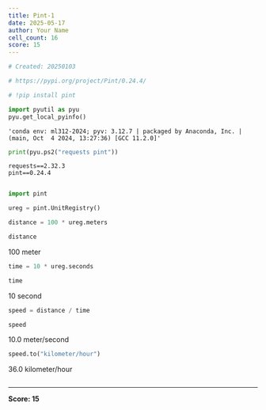 ```yaml
---
title: Pint-1
date: 2025-05-17
author: Your Name
cell_count: 16
score: 15
---
```


```python
# Created: 20250103
```


```python
# https://pypi.org/project/Pint/0.24.4/
```


```python
# !pip install pint
```


```python
import pyutil as pyu
pyu.get_local_pyinfo()
```




    'conda env: ml312-2024; pyv: 3.12.7 | packaged by Anaconda, Inc. | (main, Oct  4 2024, 13:27:36) [GCC 11.2.0]'




```python
print(pyu.ps2("requests pint"))
```

    requests==2.32.3
    pint==0.24.4
    



```python

```


```python
import pint
```


```python
ureg = pint.UnitRegistry()
```


```python
distance = 100 * ureg.meters
```


```python
distance
```




100 meter




```python
time = 10 * ureg.seconds
```


```python
time
```




10 second




```python
speed = distance / time
```


```python
speed
```




10.0 meter/second




```python
speed.to("kilometer/hour")
```




36.0 kilometer/hour




```python

```


---
**Score: 15**